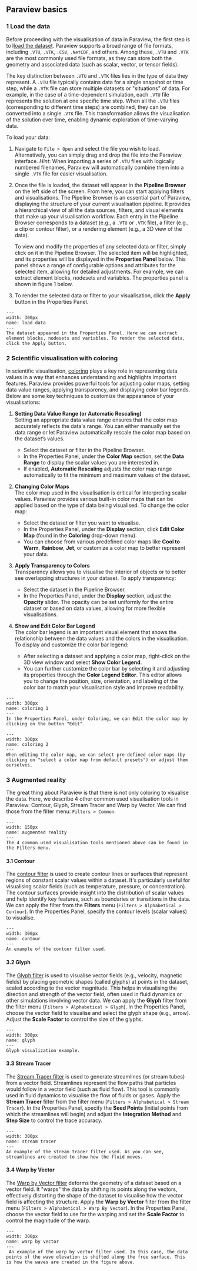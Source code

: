 ## Paraview basics

### 1 Load the data
Before proceeding with the visualisation of data in Paraview, the first step is to l[load the dataset](https://docs.paraview.org/en/latest/UsersGuide/dataIngestion.html). Paraview supports a broad range of file formats, including `.VTU`, `.VTK`, `.CSV`, `.NetCDF`, and others. Among these, `.VTU` and `.VTK` are the most commonly used file formats, as they can store both the geometry and associated data (such as scalar, vector, or tensor fields).

The key distinction between `.VTU` and `.VTK` files lies in the type of data they represent. A `.VTU` file typically contains data for a single snapshot or time step, while a `.VTK` file can store multiple datasets or "situations" of data. For example, in the case of a time-dependent simulation, each `.VTU` file represents the solution at one specific time step. When all the `.VTU` files (corresponding to different time steps) are combined, they can be converted into a single `.VTK` file. This transformation allows the visualisation of the solution over time, enabling dynamic exploration of time-varying data.

To load your data:

1. Navigate to `File > Open` and select the file you wish to load. Alternatively, you can simply drag and drop the file into the Paraview interface. _Hint_: When importing a series of `.VTU` files with logically numbered filenames, Paraview will automatically combine them into a single `.VTK` file for easier visualisation.
2. Once the file is loaded, the dataset will appear in the **Pipeline Browser** on the left side of the screen. From here, you can start applying filters and visualisations. The Pipeline Browser is an essential part of Paraview, displaying the structure of your current visualisation pipeline. It provides a hierarchical view of all the data sources, filters, and visual elements that make up your visualisation workflow. Each entry in the Pipeline Browser corresponds to a dataset (e.g., a `.VTU` or `.VTK` file), a filter (e.g., a clip or contour filter), or a rendering element (e.g., a 3D view of the data).
   
   To view and modify the properties of any selected data or filter, simply click on it in the Pipeline Browser. The selected item will be highlighted, and its properties will be displayed in the **Properties Panel** below. This panel shows a range of configurable options and attributes for the selected item, allowing for detailed adjustments. For example, we can extract element blocks, nodesets and variables. The properties panel is shown in figure 1 below.

4. To render the selected data or filter to your visualisation, click the **Apply** button in the Properties Panel.

```{figure} ./Figures/load_data.png
---
width: 300px
name: load data
---
The dataset appeared in the Properties Panel. Here we can extract element blocks, nodesets and variables. To render the selected data, click the Apply button.
```

### 2 Scientific visualisation with coloring

In scientific visualisation, [coloring](https://docs.paraview.org/en/latest/Tutorials/ClassroomTutorials/beginningColorMapsAndPalettes.html) plays a key role in representing data values in a way that enhances understanding and highlights important features. Paraview provides powerful tools for adjusting color maps, setting data value ranges, applying transparency, and displaying color bar legends. Below are some key techniques to customize the appearance of your visualisations:

1. **Setting Data Value Range (or Automatic Rescaling)**  
   Setting an appropriate data value range ensures that the color map accurately reflects the data's range. You can either manually set the data range or let Paraview automatically rescale the color map based on the dataset’s values.  
   - Select the dataset or filter in the Pipeline Browser.
   - In the Properties Panel, under the **Color Map** section, set the **Data Range** to display the scalar values you are interested in.
   - If enabled, **Automatic Rescaling** adjusts the color map range automatically to fit the minimum and maximum values of the dataset.

2. **Changing Color Maps**  
   The color map used in the visualisation is critical for interpreting scalar values. Paraview provides various built-in color maps that can be applied based on the type of data being visualised. To change the color map:
   - Select the dataset or filter you want to visualise.
   - In the Properties Panel, under the **Display** section, click **Edit Color Map** (found in the **Coloring** drop-down menu).
   - You can choose from various predefined color maps like **Cool to Warm**, **Rainbow**, **Jet**, or customize a color map to better represent your data.

3. **Apply Transparency to Colors**  
   Transparency allows you to visualise the interior of objects or to better see overlapping structures in your dataset. To apply transparency:
   - Select the dataset in the Pipeline Browser.
   - In the Properties Panel, under the **Display** section, adjust the **Opacity** slider. The opacity can be set uniformly for the entire dataset or based on data values, allowing for more flexible visualisations.

4. **Show and Edit Color Bar Legend**  
   The color bar legend is an important visual element that shows the relationship between the data values and the colors in the visualisation. To display and customize the color bar legend:
   - After selecting a dataset and applying a color map, right-click on the 3D view window and select **Show Color Legend**.
   - You can further customize the color bar by selecting it and adjusting its properties through the **Color Legend Editor**. This editor allows you to change the position, size, orientation, and labeling of the color bar to match your visualisation style and improve readability.
   
```{figure} ./Figures/coloring_1.png
---
width: 300px
name: coloring 1
---
In the Properties Panel, under Coloring, we can Edit the color map by clicking on the button "Edit".
```

```{figure} ./Figures/coloring_2.png
---
width: 300px
name: coloring 2
---
When editing the color map, we can select pre-defined color maps (by clicking on "select a color map from default presets") or adjust them ourselves. 
```
   
### 3 Augmented reality

The great thing about Paraview is that there is not only coloring to visualise the data. Here, we describe 4 other common used visualisation tools in Paraview: Contour, Glyph, Stream Tracer and Warp by Vector. We can find those from the filter menu: `Filters > Common`. 

```{figure} ./Figures/common_filters.png
---
width: 150px
name: augmented reality
---
The 4 common used visualisation tools mentioned above can be found in the Filters menu. 
```

#### 3.1 Contour
  
The [contour filter](https://docs.paraview.org/en/latest/Tutorials/ClassroomTutorials/beginningSourcesAndFilters.html#contour-filter) is used to create contour lines or surfaces that represent regions of constant scalar values within a dataset. It's particularly useful for visualising scalar fields (such as temperature, pressure, or concentration). The contour surfaces provide insight into the distribution of scalar values and help identify key features, such as boundaries or transitions in the data. We can apply the filter from the **Filters** menu (`Filters > Alphabetical > Contour`). In the Properties Panel, specify the contour levels (scalar values) to visualise.

```{figure} ./Figures/contour.png
---
width: 300px
name: contour
---
An example of the contour filter used. 
```

#### 3.2 Glyph

The [Glyph filter](https://docs.paraview.org/en/latest/Tutorials/ClassroomTutorials/beginningSourcesAndFilters.html#glyph-filter) is used to visualise vector fields (e.g., velocity, magnetic fields) by placing geometric shapes (called glyphs) at points in the dataset, scaled according to the vector magnitude. This helps in visualising the direction and strength of the vector field, often used in fluid dynamics or other simulations involving vector data. We can apply the **Glyph** filter from the filter menu (`Filters > Alphabetical > Glyph`). In the Properties Panel, choose the vector field to visualise and select the glyph shape (e.g., arrow). Adjust the **Scale Factor** to control the size of the glyphs.

```{figure} ./Figures/glyph_2.png
---
width: 300px
name: glyph
---
Glyph visualization example.
```

#### 3.3 Stream Tracer
 
The [Stream Tracer filter](https://docs.paraview.org/en/latest/Tutorials/ClassroomTutorials/beginningSourcesAndFilters.html#stream-tracer) is used to generate streamlines (or stream tubes) from a vector field. Streamlines represent the flow paths that particles would follow in a vector field (such as fluid flow). This tool is commonly used in fluid dynamics to visualise the flow of fluids or gases. Apply the **Stream Tracer** filter from the filter menu (`Filters > Alphabetical > Stream Tracer`). In the Properties Panel, specify the **Seed Points** (initial points from which the streamlines will begin) and adjust the **Integration Method** and **Step Size** to control the trace accuracy.

```{figure} ./Figures/stream_tracer.png
---
width: 300px
name: stream tracer
---
An example of the stream tracer filter used. As you can see, streamlines are created to show how the fluid moves.
```

#### 3.4 Warp by Vector
 
The [Warp by Vector filter](https://docs.paraview.org/en/latest/Tutorials/ClassroomTutorials/advancedTimeManagement.html#warp-vector-filter) deforms the geometry of a dataset based on a vector field. It "warps" the data by shifting its points along the vectors, effectively distorting the shape of the dataset to visualise how the vector field is affecting the structure. Apply the **Warp by Vector** filter from the filter menu (`Filters > Alphabetical > Warp By Vector`). In the Properties Panel, choose the vector field to use for the warping and set the **Scale Factor** to control the magnitude of the warp.

```{figure} ./Figures/warp_by_vector.png
---
width: 300px
name: warp by vector
---
 An example of the warp by vector filter used. In this case, the data points of the wave elevation is shifted along the free surface. This is how the waves are created in the figure above.
```